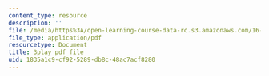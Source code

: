 ```yaml
---
content_type: resource
description: ''
file: /media/https%3A/open-learning-course-data-rc.s3.amazonaws.com/16-885j-aircraft-systems-engineering-fall-2005/1835a1c9cf925289db8c48ac7acf8280_1IJPugWssVs.pdf
file_type: application/pdf
resourcetype: Document
title: 3play pdf file
uid: 1835a1c9-cf92-5289-db8c-48ac7acf8280
---
```


